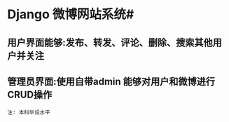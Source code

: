 Django 微博网站系统#
=========
用户界面能够:发布、转发、评论、删除、搜索其他用户并关注
---
管理员界面:使用自带admin 能够对用户和微博进行CRUD操作
---
`注: 本科毕设水平`

      
